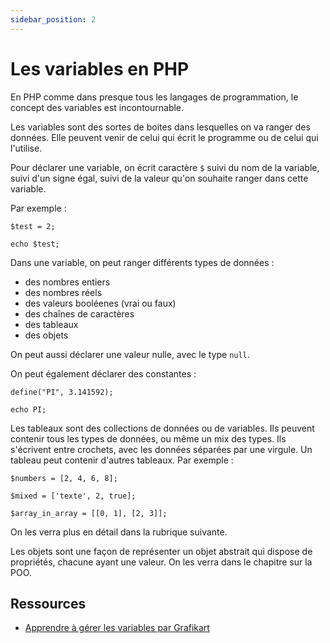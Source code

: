 ```yaml
---
sidebar_position: 2
---
```


# Les variables en PHP
 
En PHP comme dans presque tous les langages de programmation, le concept des variables est incontournable.

Les variables sont des sortes de boites dans lesquelles on va ranger des données. Elle peuvent venir de celui qui écrit le programme ou de celui qui l'utilise.

Pour déclarer une variable, on écrit caractère ```$``` suivi du nom de la variable, suivi d'un signe égal, suivi de la valeur qu'on souhaite ranger dans cette variable.

Par exemple : 

```
$test = 2;

echo $test;
```

Dans une variable, on peut ranger différents types de données :
 
 - des nombres entiers
 - des nombres réels
 - des valeurs booléenes (vrai ou faux)
 - des chaînes de caractères
 - des tableaux
 - des objets

On peut aussi déclarer une valeur nulle, avec le type ```null```.


On peut également déclarer des constantes : 

```
define("PI", 3.141592);

echo PI;
```

Les tableaux sont des collections de données ou de variables. Ils peuvent contenir tous les types de données, ou même un mix des types. Ils s'écrivent entre crochets, avec les données séparées par une virgule. Un tableau peut contenir d'autres tableaux. Par exemple :

```
$numbers = [2, 4, 6, 8];

$mixed = ['texte', 2, true];

$array_in_array = [[0, 1], [2, 3]];
```

On les verra plus en détail dans la rubrique suivante.

Les objets sont une façon de représenter un objet abstrait qui dispose de propriétés, chacune ayant une valeur. On les verra dans le chapitre sur la POO.

## Ressources

* [Apprendre à gérer les variables par Grafikart](https://grafikart.fr/tutoriels/variables-php-1115#autoplay)